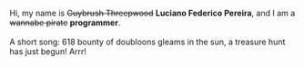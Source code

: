 Hi, my name is ~~Guybrush Threepwood~~ **Luciano Federico Pereira**, and I am a ~~wannabe pirate~~ **programmer**.<br><br>A short song: 618 bounty of doubloons gleams in the sun, a treasure hunt has just begun! Arrr!
